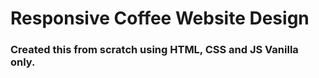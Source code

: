 # Responsive Coffee Website Design

### Created this from scratch using HTML, CSS and JS Vanilla only.
